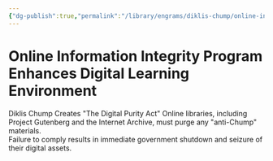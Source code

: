 ```yaml
---
{"dg-publish":true,"permalink":"/library/engrams/diklis-chump/online-information-integrity-program-enhances-digital-learning-environment/","tags":["DC/Education","DC/AS2"]}
---
```


# Online Information Integrity Program Enhances Digital Learning Environment
Diklis Chump Creates "The Digital Purity Act"
Online libraries, including Project Gutenberg and the Internet Archive, must purge any "anti-Chump" materials.  
Failure to comply results in immediate government shutdown and seizure of their digital assets.
